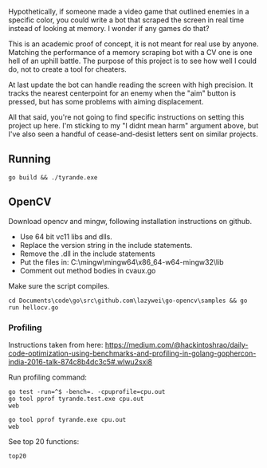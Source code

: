 Hypothetically, if someone made a video game that outlined enemies in a specific color, you could write a bot that scraped the screen in real time instead of looking at memory. I wonder if any games do that?

This is an academic proof of concept, it is not meant for real use by anyone. Matching the performance of a memory scraping bot with a CV one is one hell of an uphill battle. The purpose of this project is to see how well I could do, not to create a tool for cheaters.

At last update the bot can handle reading the screen with high precision. It tracks the nearest centerpoint for an enemy when the "aim" button is pressed, but has some problems with aiming displacement. 

All that said, you're not going to find specific instructions on setting this project up here. I'm sticking to my "I didnt mean harm" argument above, but I've also seen a handful of cease-and-desist letters sent on similar projects. 

## Running

```
go build && ./tyrande.exe
```

## OpenCV 

Download opencv and mingw, following installation instructions on github.


- Use 64 bit vc11 libs and dlls.
- Replace the version string in the include statements.
- Remove the .dll in the include statements
- Put the files in: C:\mingw\mingw64\x86_64-w64-mingw32\lib
- Comment out method bodies in cvaux.go


Make sure the script compiles.

```
cd Documents\code\go\src\github.com\lazywei\go-opencv\samples && go run hellocv.go
```

### Profiling

Instructions taken from here: https://medium.com/@hackintoshrao/daily-code-optimization-using-benchmarks-and-profiling-in-golang-gophercon-india-2016-talk-874c8b4dc3c5#.wlwu2sxi8

Run profiling command:

```
go test -run=^$ -bench=. -cpuprofile=cpu.out
go tool pprof tyrande.test.exe cpu.out
web
```

```
go tool pprof tyrande.exe cpu.out
web
```

See top 20 functions: 

```
top20
```
